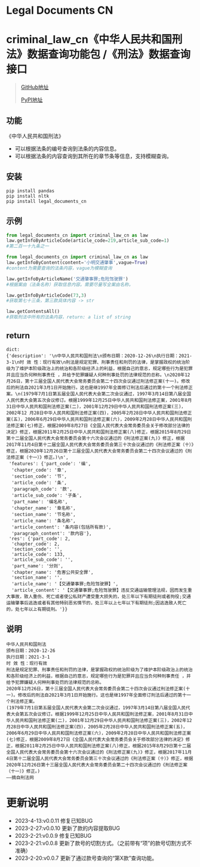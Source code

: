 # Legal Documents CN 
# criminal_law_cn《中华人民共和国刑法》数据查询功能包 /《刑法》数据查询接口

>[GitHub地址](https://github.com/1558359609/criminal_law_api)
> 
> [PyPI地址](https://pypi.org/project/legal-documents-cn/)

## 功能
《中华人民共和国刑法》
- 可以根据法条的编号查询到法条的内容信息。
- 可以根据法条的内容查询到其所在的章节条等信息，支持模糊查询。

## 安装
```shell
pip install pandas
pip install nltk
pip install legal_documents_cn
```
## 示例

```python
from legal_documents_cn import criminal_law_cn as law
law.getInfoByArticleCode(article_code=219,article_sub_code=1)
#第二百一十九条之一

```

```python
from legal_documents_cn import criminal_law_cn as law
law.getInfoByContent(content='小明交通肇事',vague=True)
#content为需要查询的法条内容，vague为模糊查询

```
```python
law.getInfoByArticleName('交通肇事罪;危险驾驶罪')
#根据案由（法条名称）获取信息内容。需要尽量写全案由名称。
```
```python
law.getInfoByArticleCode(73,3)
#获取第七十三条，第三款具体内容 -> str
```

```python
law.getContentsAll()
#获取刑法中所有的法条内容，return: a list of string
```

## return
```text
dict: 
{'description': '\n中华人民共和国刑法\n颁布日期：2020-12-26\n执行日期：2021-3-1\n时 效 性：现行有效\n刑法是规定犯罪、刑事责任和刑罚的法律，是掌握政权的统治阶级为了维护本阶级政治上的统治和各阶级经济上的利益，根据自己的意志，规定哪些行为是犯罪并且应当负何种刑事责任 ，并给予犯罪嫌疑人何种刑事处罚的法律规范的总称。\n2020年12月26日，第十三届全国人民代表大会常务委员会第二十四次会议通过刑法修正案(十一)。修改后的刑法自2021年3月1日开始施行。这也是继1997年全面修订刑法后通过的第十一个刑法修正案。\n(1979年7月1日第五届全国人民代表大会第二次会议通过，1997年3月14日第八届全国人民代表大会第五次会议修订。根据1999年12月25日中华人民共和国刑法修正案，2001年8月31日中华人民共和国刑法修正案(二)，2001年12月29日中华人民共和国刑法修正案(三)，2002年12 月28日中华人民共和国刑法修正案(四)，2005年2月28日中华人民共和国刑法修正案(五)，2006年6月29日中华人民共和国刑法修正案(六)，2009年2月28日中华人民共和国刑法修正案(七)修正，根据2009年8月27日《全国人民代表大会常务委员会关于修改部分法律的决定》修正，根据2011年2月25日中华人民共和国刑法修正案(八)修正，根据2015年8月29日第十二届全国人民代表大会常务委员会第十六次会议通过的《刑法修正案(九)》修正，根据2017年11月4日第十二届全国人民代表大会常务委员会第三十次会议通过的《刑法修正案（十）》修正，根据2020年12月26日第十三届全国人民代表大会常务委员会第二十四次会议通过的《刑法修正案（十一）》修正。)\n',
 'features': {'part_code': '编',
  'chapter_code': '章',
  'section_code': '节',
  'article_code': '条',
  'paragraph_code': '款',
  'article_sub_code': '子条',
  'part_name': '编名称',
  'chapter_name': '章名称',
  'section_name': '节名称',
  'article_name': '条名称',
  'article_content': '条内容(包括所有款)',
  'paragraph_content': '款内容'},
 'res': {'part_code': 2,
  'chapter_code': 2,
  'section_code': '',
  'article_code': 133,
  'article_sub_code': '',
  'part_name': '分则',
  'chapter_name': '危害公共安全罪',
  'section_name': '',
  'article_name': '【交通肇事罪;危险驾驶罪】',
  'article_content': '【交通肇事罪;危险驾驶罪】违反交通运输管理法规，因而发生重大事故，致人重伤、死亡或者使公私财产遭受重大损失的，处三年以下有期徒刑或者拘役;交通运输肇事后逃逸或者有其他特别恶劣情节的，处三年以上七年以下有期徒刑;因逃逸致人死亡的，处七年以上有期徒刑。'}}

``` 

## 说明
```text
中华人民共和国刑法
颁布日期：2020-12-26
执行日期：2021-3-1
时 效 性：现行有效
刑法是规定犯罪、刑事责任和刑罚的法律，是掌握政权的统治阶级为了维护本阶级政治上的统治和各阶级经济上的利益，根据自己的意志，规定哪些行为是犯罪并且应当负何种刑事责任 ，并给予犯罪嫌疑人何种刑事处罚的法律规范的总称。
2020年12月26日，第十三届全国人民代表大会常务委员会第二十四次会议通过刑法修正案(十一)。修改后的刑法自2021年3月1日开始施行。这也是继1997年全面修订刑法后通过的第十一个刑法修正案。
(1979年7月1日第五届全国人民代表大会第二次会议通过，1997年3月14日第八届全国人民代表大会第五次会议修订。根据1999年12月25日中华人民共和国刑法修正案，2001年8月31日中华人民共和国刑法修正案(二)，2001年12月29日中华人民共和国刑法修正案(三)，2002年12 月28日中华人民共和国刑法修正案(四)，2005年2月28日中华人民共和国刑法修正案(五)，2006年6月29日中华人民共和国刑法修正案(六)，2009年2月28日中华人民共和国刑法修正案(七)修正，根据2009年8月27日《全国人民代表大会常务委员会关于修改部分法律的决定》修正，根据2011年2月25日中华人民共和国刑法修正案(八)修正，根据2015年8月29日第十二届全国人民代表大会常务委员会第十六次会议通过的《刑法修正案(九)》修正，根据2017年11月4日第十二届全国人民代表大会常务委员会第三十次会议通过的《刑法修正案（十）》修正，根据2020年12月26日第十三届全国人民代表大会常务委员会第二十四次会议通过的《刑法修正案（十一）》修正。)
——摘自刑法网
```

# 更新说明
- 2023-4-13:v0.0.11 修复已知BUG
- 2023-2-27:v0.0.10 更新了款的内容提取BUG
- 2023-2-21:v0.0.9 修复已知BUG
- 2023-2-21:v0.0.8 更新了款号的切割方式。（之前带有“项”的款号切割方式不准确）
- 2023-2-20:v0.0.7 更新了通过款号查询的“第X款”查询功能。
